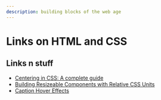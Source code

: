 ```yaml
---
description: building blocks of the web age
---
```


# Links on HTML and CSS

## Links n stuff

* [Centering in CSS: A complete guide](https://css-tricks.com/centering-css-complete-guide/)
* [Building Resizeable Components with Relative CSS Units](https://css-tricks.com/building-resizeable-components-relative-css-units/)
* [Caption Hover Effects](https://tympanus.net/codrops/2013/06/18/caption-hover-effects/)





